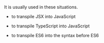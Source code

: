 It is usually used in these situations.

- to transpile JSX into JavaScript

- to transpile TypeScript into JavaScript

- to transpile ES6 into the syntax before ES6
